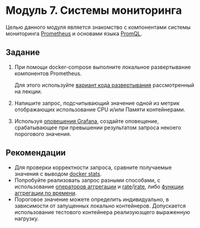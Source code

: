 # Модуль 7. Системы мониторинга

Целью данного модуля является знакомство с компонентами системы мониторинга [Prometheus](https://prometheus.io/docs/prometheus/latest/getting_started/) и основами языка [PromQL](https://prometheus.io/docs/prometheus/latest/querying/basics/).

## Задание
1. При помощи docker-compose выполните локальное развертывание компонентов Prometheus.
   
   Для этого используйте [вариант кода развертывания](https://github.com/digital-academy-devops/monitoring-example#prometheus) рассмотренный на лекции.
2. Напишите запрос, подсчитывающий значение одной из метрик отображающих использование CPU и/или Памяти контейнерами.
3. Используя [оповещения Grafana](https://grafana.com/docs/grafana/latest/alerting/), создайте оповещение, срабатывающее при превышении результатом запроса некоего порогового значения.

## Рекомендации
- Для проверки корректности запроса, сравните получаемые значения с выводом [docker stats](https://docs.docker.com/engine/reference/commandline/stats/).
- Попробуйте реализовать запрос разными способами, с использование [операторов аггрегации](https://prometheus.io/docs/prometheus/latest/querying/operators/#aggregation-operators) и [rate](https://prometheus.io/docs/prometheus/latest/querying/functions/#rate)/[irate](https://prometheus.io/docs/prometheus/latest/querying/functions/#irate), либо [функции аггрегации по времени](https://prometheus.io/docs/prometheus/latest/querying/functions/#aggregation_over_time).
- Пороговое значение можете определить индивидуально, в зависимости от запущенных локально контейнеров. Допускается использование тестового контейнера реализуюзщего выраженную нагрузку. 
